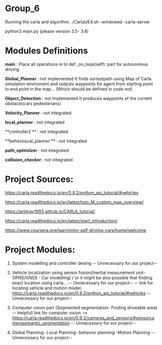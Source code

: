 # Group_6
Running the carla and algorithm.
./CarlaUE4.sh -windowed -carla-server

python3 main.py (please version 3.5- 3.6)


# Modules Definitions

**main** :   Place all operations in to     def _on_loop(self): part for autonomous driving.

**Global_Planner** : not implemented
  It finds sortestpath using Map of Carla simulation enviroment and outputs waypoints for agent from starting point to end point in the map... (Which should be defined in code not)

**Object_Detection** : not implemented
 It produces waypoints of the current obstacle(cars pedesterians)

**Velocity_Planner** : not  integrated

**local_planner** : not integrated

**controller2 ** : not integrated 

**behevioural_planner ** : not integrated 

**path_optimiizer** : not integrated 

**collision_checker** : not integrated



#  Project Sources:
https://carla.readthedocs.io/en/0.9.2/python_api_tutorial/#vehicles

https://carla.readthedocs.io/en/latest/tuto_M_custom_map_overview/

https://arijitray1993.github.io/CARLA_tutorial/

https://carla.readthedocs.io/en/latest/start_introduction/


https://www.coursera.org/learn/intro-self-driving-cars/home/welcome

# Project Modules:

1. System modelling and controller desing -- Unnecessary for our project--
2. Vehicle localization using sensor fusion(Inertial measurement unit- GPNS/GNSS - Car modelling) / or it might be also possible that finding exact location using  carla... -- Unnecessary for our project--
-- link for locating vehicle and motion model:
https://carla.readthedocs.io/en/0.9.2/python_api_tutorial/#vehicles
-- Unnecessary for our project--

3. Computer vision part (Segmented segmentation- Finding driveable area)
  -- Helpfull link for computer vision --> https://carla.readthedocs.io/en/0.9.2/cameras_and_sensors/#sensorcamerasemantic_segmentation
-- Unnecessary for our project--
4. Global Planning- Local Planning- behavior planning  -Motion Planning
-- Unnecessary for our project--



